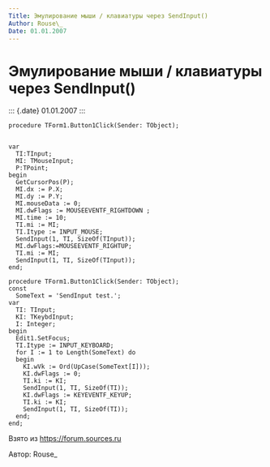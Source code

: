 ```yaml
---
Title: Эмулирование мыши / клавиатуры через SendInput()
Author: Rouse\_
Date: 01.01.2007
---
```



Эмулирование мыши / клавиатуры через SendInput()
================================================

::: {.date}
01.01.2007
:::

    procedure TForm1.Button1Click(Sender: TObject);

     
    var
      TI:TInput;
      MI: TMouseInput;
      P:TPoint;
    begin
      GetCursorPos(P);
      MI.dx := P.X;
      MI.dy := P.Y;
      MI.mouseData := 0;
      MI.dwFlags := MOUSEEVENTF_RIGHTDOWN ;
      MI.time := 10;
      TI.mi := MI;
      TI.Itype := INPUT_MOUSE;
      SendInput(1, TI, SizeOf(TInput));
      MI.dwFlags:=MOUSEEVENTF_RIGHTUP;
      TI.mi := MI;
      SendInput(1, TI, SizeOf(TInput));
    end;

    procedure TForm1.Button1Click(Sender: TObject);
    const
      SomeText = 'SendInput test.';
    var
      TI: TInput;
      KI: TKeybdInput;
      I: Integer;
    begin
      Edit1.SetFocus;
      TI.Itype := INPUT_KEYBOARD;
      for I := 1 to Length(SomeText) do
      begin
        KI.wVk := Ord(UpCase(SomeText[I]));
        KI.dwFlags := 0;
        TI.ki := KI;
        SendInput(1, TI, SizeOf(TI));
        KI.dwFlags := KEYEVENTF_KEYUP;
        TI.ki := KI;
        SendInput(1, TI, SizeOf(TI));
      end;
    end;

Взято из <https://forum.sources.ru>

Автор: Rouse\_
